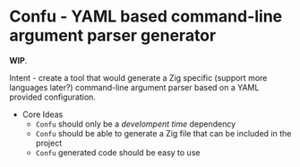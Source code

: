 # Confu - YAML based command-line argument parser generator

**WIP**.

Intent - create a tool that would generate a Zig specific (support more languages later?) command-line argument parser based on a YAML provided configuration.

- Core Ideas
  - `Confu` should only be a *develompent time* dependency
  - `Confu` should be able to generate a Zig file that can be included in the project
  - `Confu` generated code should be easy to use
